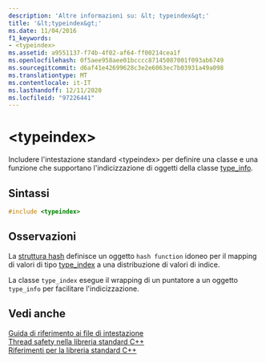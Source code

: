 ```yaml
---
description: 'Altre informazioni su: &lt; typeindex&gt;'
title: '&lt;typeindex&gt;'
ms.date: 11/04/2016
f1_keywords:
- <typeindex>
ms.assetid: a9551137-f74b-4f02-af64-ff00214cea1f
ms.openlocfilehash: 0f5aee958aee01bcccc87145087001f093ab6749
ms.sourcegitcommit: d6af41e42699628c3e2e6063ec7b03931a49a098
ms.translationtype: MT
ms.contentlocale: it-IT
ms.lasthandoff: 12/11/2020
ms.locfileid: "97226441"
---
```

# <a name="lttypeindexgt"></a>&lt;typeindex&gt;

Includere l'intestazione standard \<typeindex> per definire una classe e una funzione che supportano l'indicizzazione di oggetti della classe [type_info](../cpp/type-info-class.md).

## <a name="syntax"></a>Sintassi

```cpp
#include <typeindex>
```

## <a name="remarks"></a>Osservazioni

La [struttura hash](../standard-library/hash-structure.md) definisce un oggetto `hash function` idoneo per il mapping di valori di tipo [type_index](../standard-library/type-index-class.md) a una distribuzione di valori di indice.

La classe `type_index` esegue il wrapping di un puntatore a un oggetto `type_info` per facilitare l'indicizzazione.

## <a name="see-also"></a>Vedi anche

[Guida di riferimento ai file di intestazione](../standard-library/cpp-standard-library-header-files.md)\
[Thread safety nella libreria standard C++](../standard-library/thread-safety-in-the-cpp-standard-library.md)\
[Riferimenti per la libreria standard C++](../standard-library/cpp-standard-library-reference.md)
